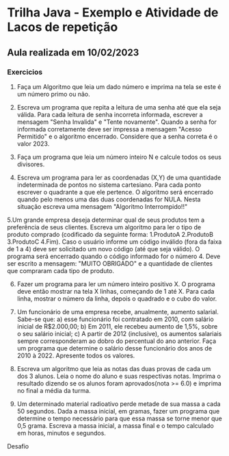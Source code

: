 # Trilha Java - Exemplo e Atividade de Lacos de repetição

## Aula realizada em 10/02/2023

### Exercicios

1. Faça um Algoritmo que leia um
   dado número e imprima na tela
   se este é um número primo ou
   não.

2. Escreva um programa que repita a leitura de
   uma senha até que ela seja válida. Para
   cada leitura de senha incorreta informada,
   escrever a mensagem "Senha Invalida" e
   "Tente novamente". Quando a senha for
   informada corretamente deve ser impressa a
   mensagem "Acesso Permitido" e o algoritmo
   encerrado. Considere que a senha correta é
   o valor 2023.

3. Faça um programa
   que leia um número
   inteiro N e calcule
   todos os seus
   divisores.

4. Escreva um programa para ler as
   coordenadas (X,Y) de uma quantidade
   indeterminada de pontos no sistema
   cartesiano. Para cada ponto escrever o
   quadrante a que ele pertence. O
   algoritmo será encerrado quando pelo
   menos uma das duas coordenadas for
   NULA. Nesta situação escreva
   uma mensagem "Algoritmo
   Interrompido!!"

5.Um grande empresa deseja determinar qual
de seus produtos tem a preferência de seus
clientes. Escreva um algoritmo para ler o tipo
de produto comprado (codificado da seguinte
forma: 1.ProdutoA 2.ProdutoB
3.ProdutoC 4.Fim). Caso o usuário informe
um código inválido (fora da faixa de 1 a 4)
deve ser solicitado um novo código (até que
seja válido). O programa será encerrado
quando o código informado for o número 4.
Deve ser escrito a mensagem: "MUITO
OBRIGADO" e a quantidade de clientes que
compraram cada tipo de produto.

6. Fazer um programa para ler um
   número inteiro positivo X. O
   programa deve então mostrar na
   tela X linhas, começando de 1 até X.
   Para cada linha, mostrar o número
   da linha, depois o quadrado e o
   cubo do valor.

7. Um funcionário de uma empresa recebe,
   anualmente, aumento salarial. Sabe-se que: a)
   esse funcionário foi contratado em 2010, com
   salário inicial de R$2.000,00; b) Em 2011, ele
   recebeu aumento de 1,5%, sobre o seu salário
   inicial; c) A partir de 2012 (inclusive), os
   aumentos salariais sempre corresponderam ao
   dobro do percentual do ano anterior. Faça um
   programa que determine o salário desse
   funcionário dos anos de 2010 à 2022.
   Apresente todos os valores.

8. Escreva um algoritmo que leia as
   notas das duas provas de cada um
   dos 3 alunos. Leia o nome do aluno e
   suas respectivas notas. Imprima o
   resultado dizendo se os alunos foram
   aprovados(nota >= 6.0) e imprima no
   final a média da turma.

9. Um determinado material radioativo perde
   metade de sua massa a cada 50
   segundos. Dada a massa inicial, em
   gramas, fazer um programa que
   determine o tempo necessário para que
   essa massa se torne menor que 0,5
   grama. Escreva a massa inicial, a massa
   final e o tempo calculado em horas,
   minutos e segundos.

Desafio
